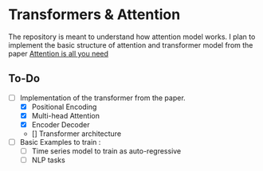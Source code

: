 # Transformers & Attention
The repository is meant to understand how attention model works. I plan to implement the basic structure of attention and transformer model from the paper [Attention is all you need](https://papers.nips.cc/paper/2017/file/3f5ee243547dee91fbd053c1c4a845aa-Paper.pdf)

## To-Do
- [ ] Implementation of the transformer from the paper.
    - [X] Positional Encoding
    - [X] Multi-head Attention 
    - [X] Encoder Decoder 
    - [] Transformer architecture
- [ ] Basic Examples to train :
    - [ ] Time series model to train as auto-regressive
    - [ ] NLP tasks
